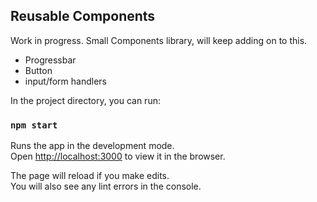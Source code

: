 
## Reusable Components

Work in progress. 
Small Components library, will keep adding on to this.

- Progressbar
- Button
- input/form handlers

In the project directory, you can run:

### `npm start`

Runs the app in the development mode.\
Open [http://localhost:3000](http://localhost:3000) to view it in the browser.

The page will reload if you make edits.\
You will also see any lint errors in the console.

